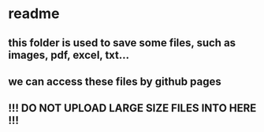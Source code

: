 # readme

## this folder is used to save some files, such as images, pdf, excel, txt...

## we can access these files by github pages

## !!! DO NOT UPLOAD LARGE SIZE FILES INTO HERE !!!
